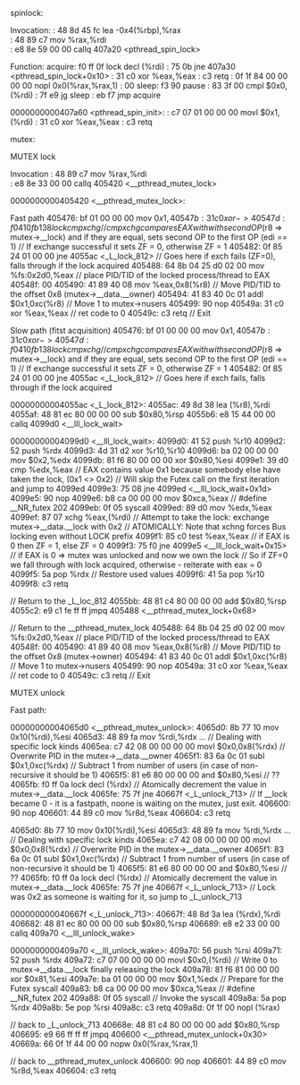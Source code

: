 spinlock:

Invocation:
        :       48 8d 45 fc             lea    -0x4(%rbp),%rax                                                                                                                                                                                
        :       48 89 c7                mov    %rax,%rdi                                                                                                                                                                                      
        :       e8 8e 59 00 00          callq  407a20 <pthread_spin_lock>    

Function:
 acquire:       f0 ff 0f                lock decl (%rdi)
        :       75 0b                   jne    407a30 <pthread_spin_lock+0x10>
        :       31 c0                   xor    %eax,%eax
        :       c3                      retq
        :       0f 1f 84 00 00 00 00    nopl   0x0(%rax,%rax,1)
        :       00
   sleep:       f3 90                   pause
        :       83 3f 00                cmpl   $0x0,(%rdi)
        :       7f e9                   jg     sleep
        :       eb f7                   jmp    acquire

0000000000407a60 <pthread_spin_init>:
        :       c7 07 01 00 00 00       movl   $0x1,(%rdi)
        :       31 c0                   xor    %eax,%eax
        :       c3                      retq


mutex:

MUTEX lock

Invocation
        :       48 89 c7                mov    %rax,%rdi                                                                                                                                                                                      
        :       e8 8e 33 00 00          callq  405420 <__pthread_mutex_lock>



0000000000405420 <__pthread_mutex_lock>:

Fast path
  405476:       bf 01 00 00 00          mov    $0x1,%edi        // load 1 to EDI
  40547b:       31 c0                   xor    %eax,%eax        // Zero EAX
->40547d:       f0 41 0f b1 38          lock cmpxchg %edi,(%r8) // r8 contains the pointer to the mutex structure (__lock field)
                                                                // cmpxchg compares EAX with with second OP ($r8 => mutex->__lock) and if they are equal, sets second OP to the first OP (edi == 1)
                                                                // If exchange successful it sets ZF = 0, otherwise ZF = 1
  405482:       0f 85 24 01 00 00       jne    4055ac <_L_lock_812> // Goes here if exch fails (ZF=0), falls through if the lock acquired
  405488:       64 8b 04 25 d0 02 00    mov    %fs:0x2d0,%eax   //  place PID/TID of the locked process/thread to EAX
  40548f:       00
  405490:       41 89 40 08             mov    %eax,0x8(%r8)    // Move PID/TID to the offset 0x8 (mutex->__data.__owner)
  405494:       41 83 40 0c 01          addl   $0x1,0xc(%r8)    // Move 1 to mutex->nusers
  405499:       90                      nop
  40549a:       31 c0                   xor    %eax,%eax        // ret code to 0
  40549c:       c3                      retq                    // Exit


Slow path (fitst acquisition)
  405476:       bf 01 00 00 00          mov    $0x1,%edi        // load 1 to EDI
  40547b:       31 c0                   xor    %eax,%eax        // Zero EAX
->40547d:       f0 41 0f b1 38          lock cmpxchg %edi,(%r8) // r8 contains the pointer to the mutex structure (__lock field)
                                                                // cmpxchg compares EAX with with second OP ($r8 => mutex->__lock) and if they are equal, sets second OP to the first OP (edi == 1)
                                                                // If exchange successful it sets ZF = 0, otherwise ZF = 1
  405482:       0f 85 24 01 00 00       jne    4055ac <_L_lock_812> // Goes here if exch fails, falls through if the lock acquired

00000000004055ac <_L_lock_812>:
  4055ac:       49 8d 38                lea    (%r8),%rdi
  4055af:       48 81 ec 80 00 00 00    sub    $0x80,%rsp
  4055b6:       e8 15 44 00 00          callq  4099d0 <__lll_lock_wait>

00000000004099d0 <__lll_lock_wait>:
  4099d0:       41 52                   push   %r10
  4099d2:       52                      push   %rdx
  4099d3:       4d 31 d2                xor    %r10,%r10
  4099d6:       ba 02 00 00 00          mov    $0x2,%edx
  4099db:       81 f6 80 00 00 00       xor    $0x80,%esi
  4099e1:       39 d0                   cmp    %edx,%eax        // EAX contains value 0x1 because somebody else have taken the lock, (0x1 <> 0x2)
                                                                // Will skip the Futex call on the first iteration and jump to 4099ed
  4099e3:       75 08                   jne    4099ed <__lll_lock_wait+0x1d>
  4099e5:       90                      nop
  4099e6:       b8 ca 00 00 00          mov    $0xca,%eax   // #define __NR_futex 202
  4099eb:       0f 05                   syscall
  4099ed:       89 d0                   mov    %edx,%eax
  4099ef:       87 07                   xchg   %eax,(%rdi)  // Attempt to take the lock: exchange mutex->__data.__lock with 0x2
                                                            // ATOMICALLY: Note that xchng forces Bus locking even without LOCK prefix
  4099f1:       85 c0                   test   %eax,%eax    // if EAX is 0 then ZF = 1, else ZF = 0
  4099f3:       75 f0                   jne    4099e5 <__lll_lock_wait+0x15> // if EAX is 0 => mutex was unlocked and now we own the lock
                                                                             // So if ZF=0 we fall through with lock acquired, otherwise - reiterate with eax = 0
  4099f5:       5a                      pop    %rdx // Restore used values
  4099f6:       41 5a                   pop    %r10
  4099f8:       c3                      retq

// Return to the _L_loc_812
  4055bb:       48 81 c4 80 00 00 00    add    $0x80,%rsp
  4055c2:       e9 c1 fe ff ff          jmpq   405488 <__pthread_mutex_lock+0x68>

// Return to the __pthread_mutex_lock
  405488:       64 8b 04 25 d0 02 00    mov    %fs:0x2d0,%eax   //  place PID/TID of the locked process/thread to EAX
  40548f:       00
  405490:       41 89 40 08             mov    %eax,0x8(%r8)    // Move PID/TID to the offset 0x8 (mutex->owner)
  405494:       41 83 40 0c 01          addl   $0x1,0xc(%r8)    // Move 1 to mutex->nusers
  405499:       90                      nop
  40549a:       31 c0                   xor    %eax,%eax        // ret code to 0
  40549c:       c3                      retq                    // Exit


MUTEX unlock


Fast path:

00000000004065d0 <__pthread_mutex_unlock>:
  4065d0:       8b 77 10                mov    0x10(%rdi),%esi
  4065d3:       48 89 fa                mov    %rdi,%rdx
... // Dealing with specific lock kinds
  4065ea:       c7 42 08 00 00 00 00    movl   $0x0,0x8(%rdx) // Overwrite PID in the mutex->__data.__owner
  4065f1:       83 6a 0c 01             subl   $0x1,0xc(%rdx) // Subtract 1 from number of users (in case of non-recursive it should be 1)
  4065f5:       81 e6 80 00 00 00       and    $0x80,%esi     // ??
  4065fb:       f0 ff 0a                lock decl (%rdx)        // Atomically decrement the value in mutex->__data.__lock
  4065fe:       75 7f                   jne    40667f <_L_unlock_713>   // If __lock became 0 - it is a fastpath, noone is waiting on the mutex, just exit.
  406600:       90                      nop
  406601:       44 89 c0                mov    %r8d,%eax
  406604:       c3                      retq


  4065d0:       8b 77 10                mov    0x10(%rdi),%esi
  4065d3:       48 89 fa                mov    %rdi,%rdx
... // Dealing with specific lock kinds
  4065ea:       c7 42 08 00 00 00 00    movl   $0x0,0x8(%rdx) // Overwrite PID in the mutex->__data.__owner
  4065f1:       83 6a 0c 01             subl   $0x1,0xc(%rdx) // Subtract 1 from number of users (in case of non-recursive it should be 1)
  4065f5:       81 e6 80 00 00 00       and    $0x80,%esi     // ??
  4065fb:       f0 ff 0a                lock decl (%rdx)        // Atomically decrement the value in mutex->__data.__lock
  4065fe:       75 7f                   jne    40667f <_L_unlock_713>   // Lock was 0x2 as someone is waiting for it, so jump to _L_unlock_713

000000000040667f <_L_unlock_713>:
  40667f:       48 8d 3a                lea    (%rdx),%rdi
  406682:       48 81 ec 80 00 00 00    sub    $0x80,%rsp
  406689:       e8 e2 33 00 00          callq  409a70 <__lll_unlock_wake>

0000000000409a70 <__lll_unlock_wake>:
  409a70:       56                      push   %rsi
  409a71:       52                      push   %rdx
  409a72:       c7 07 00 00 00 00       movl   $0x0,(%rdi)  // Write 0 to mutex->__data.__lock finally releasing the lock
  409a78:       81 f6 81 00 00 00       xor    $0x81,%esi
  409a7e:       ba 01 00 00 00          mov    $0x1,%edx    // Prepare for the Futex syscall
  409a83:       b8 ca 00 00 00          mov    $0xca,%eax   // #define __NR_futex 202
  409a88:       0f 05                   syscall             // Invoke the syscall
  409a8a:       5a                      pop    %rdx
  409a8b:       5e                      pop    %rsi
  409a8c:       c3                      retq
  409a8d:       0f 1f 00                nopl   (%rax)

// back to _L_unlock_713
  40668e:       48 81 c4 80 00 00 00    add    $0x80,%rsp
  406695:       e9 66 ff ff ff          jmpq   406600 <__pthread_mutex_unlock+0x30>
  40669a:       66 0f 1f 44 00 00       nopw   0x0(%rax,%rax,1)

// back to __pthread_mutex_unlock
  406600:       90                      nop
  406601:       44 89 c0                mov    %r8d,%eax
  406604:       c3                      retq
